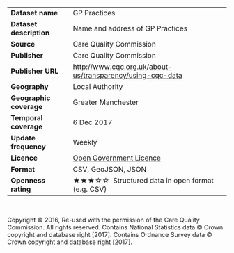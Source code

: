 <table>
<colgroup>
<col style="text-align:left;"/>
<col style="text-align:left;"/>
</colgroup>

<tbody>
<tr>
	<td style="text-align:left;"><strong>Dataset name</strong></td>
	<td style="text-align:left;">GP Practices</td>
</tr>
<tr>
	<td style="text-align:left;"><strong>Dataset description</strong></td>
	<td style="text-align:left;">Name and address of GP Practices</td>
</tr>
<tr>
	<td style="text-align:left;"><strong>Source</strong></td>
	<td style="text-align:left;">Care Quality Commission</td>
</tr>
<tr>
	<td style="text-align:left;"><strong>Publisher</strong></td>
	<td style="text-align:left;">Care Quality Commission</td>
</tr>
<tr>
	<td style="text-align:left;"><strong>Publisher URL</strong></td>
	<td style="text-align:left;"><a href="http://www.cqc.org.uk/about-us/transparency/using-cqc-data">http://www.cqc.org.uk/about-us/transparency/using-cqc-data</a></td>
</tr>
<tr>
	<td style="text-align:left;"><strong>Geography</strong></td>
	<td style="text-align:left;">Local Authority</td>
</tr>
<tr>
	<td style="text-align:left;"><strong>Geographic coverage</strong></td>
	<td style="text-align:left;">Greater Manchester</td>
</tr>
<tr>
	<td style="text-align:left;"><strong>Temporal coverage</strong></td>
	<td style="text-align:left;">6 Dec 2017</td>
</tr>
<tr>
	<td style="text-align:left;"><strong>Update frequency</strong></td>
	<td style="text-align:left;">Weekly</td>
</tr>
<tr>
	<td style="text-align:left;"><strong>Licence</strong></td>
	<td style="text-align:left;"><a href="http://www.nationalarchives.gov.uk/doc/open-government-licence/version/3/">Open Government Licence</a></td>
</tr>
<tr>
	<td style="text-align:left;"><strong>Format</strong></td>
	<td style="text-align:left;">CSV, GeoJSON, JSON</td>
</tr>
<tr>
	<td style="text-align:left;"><strong>Openness rating</strong></td>
	<td style="text-align:left;">&#9733&#9733&#9733&#9734&#9734&nbsp; Structured data in open format (e.g. CSV)</td>
</tr>
</tbody>
</table>

<br>

Copyright © 2016, Re-used with the permission of the Care Quality Commission. All rights reserved. Contains National Statistics data © Crown copyright and database right [2017]. Contains Ordnance Survey data © Crown copyright and database right [2017].

